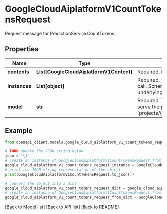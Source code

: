 # GoogleCloudAiplatformV1CountTokensRequest

Request message for PredictionService.CountTokens.

## Properties

Name | Type | Description | Notes
------------ | ------------- | ------------- | -------------
**contents** | [**List[GoogleCloudAiplatformV1Content]**](GoogleCloudAiplatformV1Content.md) | Required. Input content. | [optional] 
**instances** | **List[object]** | Required. The instances that are the input to token counting call. Schema is identical to the prediction schema of the underlying model. | [optional] 
**model** | **str** | Required. The name of the publisher model requested to serve the prediction. Format: &#x60;projects/{project}/locations/{location}/publishers/*/models/*&#x60; | [optional] 

## Example

```python
from openapi_client.models.google_cloud_aiplatform_v1_count_tokens_request import GoogleCloudAiplatformV1CountTokensRequest

# TODO update the JSON string below
json = "{}"
# create an instance of GoogleCloudAiplatformV1CountTokensRequest from a JSON string
google_cloud_aiplatform_v1_count_tokens_request_instance = GoogleCloudAiplatformV1CountTokensRequest.from_json(json)
# print the JSON string representation of the object
print(GoogleCloudAiplatformV1CountTokensRequest.to_json())

# convert the object into a dict
google_cloud_aiplatform_v1_count_tokens_request_dict = google_cloud_aiplatform_v1_count_tokens_request_instance.to_dict()
# create an instance of GoogleCloudAiplatformV1CountTokensRequest from a dict
google_cloud_aiplatform_v1_count_tokens_request_from_dict = GoogleCloudAiplatformV1CountTokensRequest.from_dict(google_cloud_aiplatform_v1_count_tokens_request_dict)
```
[[Back to Model list]](../README.md#documentation-for-models) [[Back to API list]](../README.md#documentation-for-api-endpoints) [[Back to README]](../README.md)


